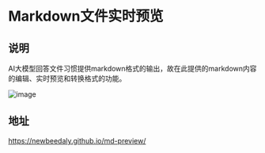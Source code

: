 # Markdown文件实时预览

## 说明

AI大模型回答文件习惯提供markdown格式的输出，故在此提供的markdown内容的编辑、实时预览和转换格式的功能。

![image](https://github.com/user-attachments/assets/40ca1bcc-3605-479a-ba62-698b6def3c3a)

## 地址

https://newbeedaly.github.io/md-preview/
